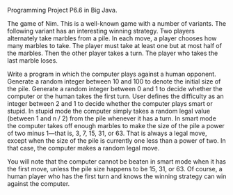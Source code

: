Programming Project P6.6 in Big Java.  
  
The game of Nim. This is a well-known game with a number of variants. The following
variant has an interesting winning strategy. Two players alternately take
marbles from a pile. In each move, a player chooses how many marbles to take. The
player must take at least one but at most half of the marbles. Then the other player
takes a turn. The player who takes the last marble loses.  
  
Write a program in which the computer plays against a human opponent. Generate a
random integer between 10 and 100 to denote the initial size of the pile. Generate a
random integer between 0 and 1 to decide whether the computer or the human takes
the first turn. User defines the difficulty as an integer between 2 and 1 to decide whether the
computer plays smart or stupid.
In stupid mode the computer simply takes a random
legal value (between 1 and n / 2) from the pile whenever it has a turn. In smart mode
the computer takes off enough marbles to make the size of the pile a power of two
minus 1—that is, 3, 7, 15, 31, or 63. That is always a legal move, except when the size
of the pile is currently one less than a power of two. In that case, the computer makes
a random legal move.  
  
You will note that the computer cannot be beaten in smart mode when it has the first
move, unless the pile size happens to be 15, 31, or 63. Of course, a human player who
has the first turn and knows the winning strategy can win against the computer.

